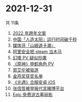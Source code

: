 # 2021-12-31
  共 11条

  <!-- BEGIN -->
  <!-- 最后更新时间:Fri Dec 31 2021 14:10:55 GMT+0000 (Coordinated Universal Time) -->
  1. [2022 年跨年文案](https://www.zhihu.com/search?q=跨年文案)
1. [中国「人造太阳」运行时间破千秒](https://www.zhihu.com/search?q=中国人造太阳)
1. [媒体评「山姆退卡潮」](https://www.zhihu.com/search?q=山姆退卡潮)
1. [阿里安全把 steam 当木马](https://www.zhihu.com/search?q=steam)
1. [幻塔 PV 疑似抄袭](https://www.zhihu.com/search?q=幻塔)
1. [《原神》申鹤角色 PV](https://www.zhihu.com/search?q=原神)
1. [郭艾伦被驱逐](https://www.zhihu.com/search?q=郭艾伦被驱逐)
1. [金鸡奖获奖名单](https://www.zhihu.com/search?q=金鸡奖)
1. [《光遇》合服安卓 iOS](https://www.zhihu.com/search?q=光遇)
1. [张信哲被举报代言赌博平台](https://www.zhihu.com/search?q=张信哲被举报)
1. [Epic 免费送古墓丽影](https://www.zhihu.com/search?q=epic)
  <!-- END -->
  